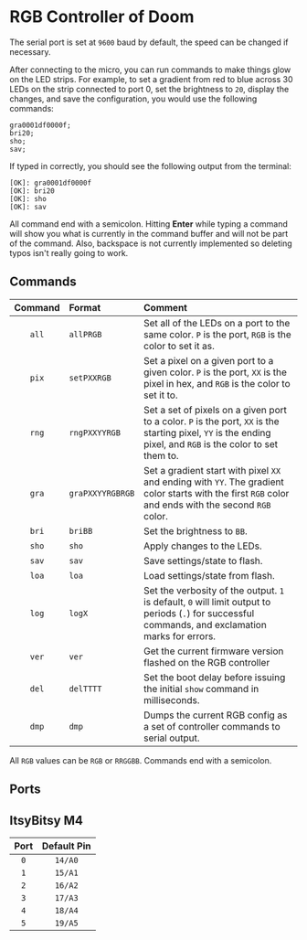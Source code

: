 # RGB Controller of Doom

The serial port is set at `9600` baud by default, the speed can be changed if necessary.

After connecting to the micro, you can run commands to make things glow on the LED strips.  For example, to set a gradient from red to blue across 30 LEDs on the strip connected to port 0, set the brightness to `20`, display the changes, and save the configuration, you would use the following commands:

```
gra0001df0000f;
bri20;
sho;
sav;
```

If typed in correctly, you should see the following output from the terminal:

```
[OK]: gra0001df0000f
[OK]: bri20
[OK]: sho
[OK]: sav
```

All command end with a semicolon.  Hitting **Enter** while typing a command will show you what is currently in the command buffer and will not be part of the command.  Also, backspace is not currently implemented so deleting typos isn't really going to work.


## Commands

| Command | Format | Comment |
|:-:|:--|:--|
| `all` | `allPRGB` | Set all of the LEDs on a port to the same color. `P` is the port, `RGB` is the color to set it as. |
| `pix` | `setPXXRGB` | Set a pixel on a given port to a given color. `P` is the port, `XX` is the pixel in hex, and `RGB` is the color to set it to. |
| `rng` | `rngPXXYYRGB` | Set a set of pixels on a given port to a color. `P` is the port, `XX` is the starting pixel, `YY` is the ending pixel, and `RGB` is the color to set them to. |
| `gra` | `graPXXYYRGBRGB` | Set a gradient start with pixel `XX` and ending with `YY`.  The gradient color starts with the first `RGB` color and ends with the second `RGB` color. |
| `bri` | `briBB` | Set the brightness to `BB`. |
| `sho` | `sho` | Apply changes to the LEDs. |
| `sav` | `sav` | Save settings/state to flash. |
| `loa` | `loa` | Load settings/state from flash. |
| `log` | `logX` | Set the verbosity of the output.  `1` is default, `0` will limit output to periods (`.`) for successful commands, and exclamation marks for errors. |
| `ver` | `ver` | Get the current firmware version flashed on the RGB controller |
| `del` | `delTTTT` | Set the boot delay before issuing the initial `show` command in milliseconds. |
| `dmp` | `dmp` | Dumps the current RGB config as a set of controller commands to serial output. |

All `RGB` values can be `RGB` or `RRGGBB`.  Commands end with a semicolon.

## Ports

## ItsyBitsy M4

| Port | Default Pin |
|:-:|:-:|
| `0` | `14/A0` |
| `1` | `15/A1` |
| `2` | `16/A2` |
| `3` | `17/A3` |
| `4` | `18/A4` |
| `5` | `19/A5` |
